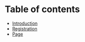 # Table of contents

* [Introduction](README.md)
* [Registration](registration.md)
* [Page](page.md)
